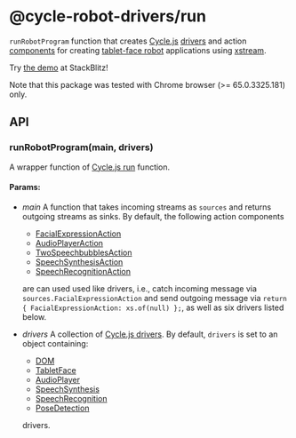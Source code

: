 <!-- This README.md is automatically generated. Edit the JSDoc comments in source code or the md files in docs/readmes/. -->

# @cycle-robot-drivers/run

`runRobotProgram` function that creates [Cycle.js](http://cycle.js.org/) [drivers](https://cycle.js.org/drivers.html) and action [components](https://cycle.js.org/components.html) for creating [tablet-face robot](https://github.com/mjyc/tablet-robot-face) applications using [xstream](https://github.com/staltz/xstream).

Try [the demo](https://stackblitz.com/edit/cycle-robot-drivers-demos-run) at StackBlitz!

Note that this package was tested with Chrome browser (>= 65.0.3325.181) only.

## API

<!-- Start src/index.tsx -->

### runRobotProgram(main, drivers)

A wrapper function of [Cycle.js run](https://cycle.js.org/api/run.html#api-runmain-drivers)
  function.

#### Params:

* *main* A function that takes incoming streams as `sources` and returns   outgoing streams as sinks. By default, the following action components

    * [FacialExpressionAction](../screen)
    * [AudioPlayerAction](../sound)
    * [TwoSpeechbubblesAction](../screen)
    * [SpeechSynthesisAction](../speech)
    * [SpeechRecognitionAction](../speech)

  are can used used like drivers, i.e., catch incoming message via 
  `sources.FacialExpressionAction` and send outgoing message via 
  `return { FacialExpressionAction: xs.of(null) };`, as well as six drivers
  listed below.
* *drivers* A collection of [Cycle.js drivers](). By default, `drivers` is   set to an object containing:

    * [DOM](https://cycle.js.org/api/dom.html)
    * [TabletFace](../screen)
    * [AudioPlayer](../sound)
    * [SpeechSynthesis](../speech#)
    * [SpeechRecognition](../speech)
    * [PoseDetection](../3rdparty/cycle-posenet-driver)

  drivers.

<!-- End src/index.tsx -->

